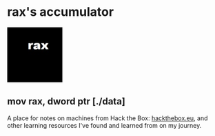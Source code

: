 # rax's accumulator

![rax logo](images/rax_intel.jpg)

## mov rax, dword ptr [./data]

A place for notes on machines from Hack the Box: [hackthebox.eu](https://www.hackthebox.eu), and other learning resources I've found and learned from on my journey. 
